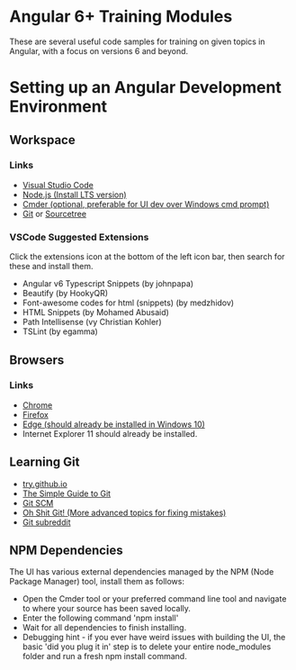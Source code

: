 # Angular 6+ Training Modules
These are several useful code samples for training on given topics in Angular, with a focus on versions 6 and beyond.

# Setting up an Angular Development Environment

## Workspace
### Links
* [Visual Studio Code](https://code.visualstudio.com/download)
* [Node.js (Install LTS version)](https://nodejs.org/en/)
* [Cmder (optional, preferable for UI dev over Windows cmd prompt)](http://cmder.net/)
* [Git](https://git-scm.com/download/win) or [Sourcetree](https://www.sourcetreeapp.com/)

### VSCode Suggested Extensions
Click the extensions icon at the bottom of the left icon bar, then search for these and install them.
* Angular v6 Typescript Snippets (by johnpapa)
* Beautify (by HookyQR)
* Font-awesome codes for html (snippets) (by medzhidov)
* HTML Snippets (by Mohamed Abusaid)
* Path Intellisense (vy Christian Kohler)
* TSLint (by egamma)

## Browsers
### Links
* [Chrome](https://www.google.com/chrome/)
* [Firefox](https://www.mozilla.org/en-US/firefox/new/)
* [Edge (should already be installed in Windows 10)](https://www.microsoft.com/en-us/windows/microsoft-edge)
* Internet Explorer 11 should already be installed.

## Learning Git
* [try.github.io](https://try.github.io/)
* [The Simple Guide to Git](http://rogerdudler.github.io/git-guide/)
* [Git SCM](https://git-scm.com/book/en/v2/Getting-Started-Git-Basics)
* [Oh Shit Git! (More advanced topics for fixing mistakes)](http://ohshitgit.com/)
* [Git subreddit](https://www.reddit.com/r/git/)

## NPM Dependencies
The UI has various external dependencies managed by the NPM (Node Package Manager) tool, install them as follows:
* Open the Cmder tool or your preferred command line tool and navigate to where your source has been saved locally.
* Enter the following command 'npm install'
* Wait for all dependencies to finish installing.
* Debugging hint - if you ever have weird issues with building the UI, the basic 'did you plug it in' step is to delete your entire node_modules folder and run a fresh npm install command.




